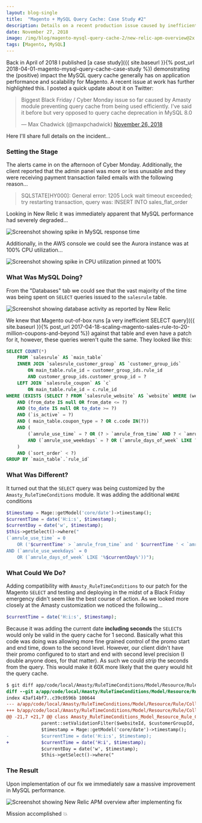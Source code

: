 ```yaml
---
layout: blog-single
title:  "Magento + MySQL Query Cache: Case Study #2"
description: Details on a recent production issue caused by inefficient use of the MySQL query cache
date: November 27, 2018
image: /img/blog/magento-mysql-query-cache-2/new-relic-apm-overview@2x.jpg
tags: [Magento, MySQL]
---
```


Back in April of 2018 I published [a case study]({{ site.baseurl }}{% post_url 2018-04-01-magento-mysql-query-cache-case-study %}) demonstrating the (positive) impact the MySQL query cache generally has on application performance and scalability for Magento. A recent issue at work has further highlighted this. I posted a quick update about it on Twitter:

<blockquote class="twitter-tweet" data-lang="en"><p lang="en" dir="ltr">Biggest Black Friday / Cyber Monday issue so far caused by Amasty module preventing query cache from being used efficiently. I&#39;ve said it before but very opposed to query cache deprecation in MySQL 8.0</p>&mdash; Max Chadwick (@maxpchadwick) <a href="https://twitter.com/maxpchadwick/status/1067197024880205824?ref_src=twsrc%5Etfw">November 26, 2018</a></blockquote>
<script async src="https://platform.twitter.com/widgets.js" charset="utf-8"></script>

Here I'll share full details on the incident...

<!-- excerpt_separator -->

### Setting the Stage

The alerts came in on the afternoon of Cyber Monday. Additionally, the client reported that the admin panel was more or less unusable and they were receiving payment transaction failed emails with the following reason...

> SQLSTATE[HY000]: General error: 1205 Lock wait timeout exceeded; try restarting transaction, query was: INSERT INTO sales_flat\_order

Looking in New Relic it was immediately apparent that MySQL performance had severely degraded...

<img
  class="rounded shadow"
  src="/img/blog/magento-mysql-query-cache-2/new-relic-apm-overview@1x.jpg"
  srcset="/img/blog/magento-mysql-query-cache-2/new-relic-apm-overview@1x.jpg 1x, /img/blog/magento-mysql-query-cache-2/new-relic-apm-overview@2x.jpg 2x"
  alt="Screenshot showing spike in MySQL response time">

Additionally, in the AWS console we could see the Aurora instance was at 100% CPU utilization...

<img
  class="rounded shadow"
  src="/img/blog/magento-mysql-query-cache-2/aws-cloudwatch-db-cpu@1x.jpg"
  srcset="/img/blog/magento-mysql-query-cache-2/aws-cloudwatch-db-cpu@1x.jpg 1x, /img/blog/magento-mysql-query-cache-2/aws-cloudwatch-db-cpu@2x.jpg 2x"
  alt="Screenshot showing spike in CPU utilization pinned at 100%">

### What Was MySQL Doing?

From the "Databases" tab we could see that the vast majority of the time was being spent on `SELECT` queries issued to the `salesrule` table.

<img
  class="rounded shadow"
  src="/img/blog/magento-mysql-query-cache-2/new-relic-database-activity@1x.jpg"
  srcset="/img/blog/magento-mysql-query-cache-2/new-relic-database-activity@1x.jpg 1x, /img/blog/magento-mysql-query-cache-2/new-relic-database-activity@2x.jpg 2x"
  alt="Screenshot showing database activity as reported by New Relic">

We knew that Magento out-of-box runs [a very inefficient SELECT query]({{ site.baseurl }}{% post_url 2017-04-18-scaling-magento-sales-rule-to-20-million-coupons-and-beyond %}) against that table and even have a patch for it, however, these queries weren't quite the same. They looked like this:

```sql
SELECT COUNT(*)
    FROM `salesrule` AS `main_table`
    INNER JOIN `salesrule_customer_group` AS `customer_group_ids`
        ON main_table.rule_id = customer_group_ids.rule_id
        AND customer_group_ids.customer_group_id = ?
    LEFT JOIN `salesrule_coupon` AS `c`
        ON main_table.rule_id = c.rule_id
WHERE (EXISTS (SELECT ? FROM `salesrule_website` AS `website` WHERE (website.website_id IN (?)) AND (main_table.rule_id = website.rule_id)))
    AND (from_date IS null OR from_date <= ?)
    AND (to_date IS null OR to_date >= ?)
    AND (`is_active` = ?)
    AND ( main_table.coupon_type = ? OR c.code IN(?))
    AND (
        (`amrule_use_time` = ? OR (? > `amrule_from_time` AND ? < `amrule_to_time`))
        AND (`amrule_use_weekdays` = ? OR (`amrule_days_of_week` LIKE ?))
    )
    AND (`sort_order` < ?)
GROUP BY `main_table`.`rule_id`
```

### What Was Different?

It turned out that the `SELECT` query was being customized by the `Amasty_RuleTimeConditions` module. It was adding the additional `WHERE` conditions

```php
$timestamp = Mage::getModel('core/date')->timestamp();
$currentTime = date('H:i:s', $timestamp);
$currentDay = date('w', $timestamp);
$this->getSelect()->where("
(`amrule_use_time` = 0
    OR ('$currentTime' > `amrule_from_time` and ' $currentTime ' < `amrule_to_time`))
AND (`amrule_use_weekdays` = 0
    OR (`amrule_days_of_week` LIKE '%$currentDay%'))");
```

### What Could We Do?

Adding compatibility with `Amasty_RuleTimeConditions` to our patch for the Magento `SELECT` and testing and deploying in the midst of a Black Friday emergency didn't seem like the best course of action. As we looked more closely at the Amasty customization we noticed the following...

```php
$currentTime = date('H:i:s', $timestamp);
```

Because it was adding the current date **including seconds** the `SELECT`s would only be valid in the query cache for 1 second. Basically what this code was doing was allowing more fine grained control of the promo start and end time, down to the second level. However, our client didn't have their promo configured to to start and end with second level precision (I double anyone does, for that matter). As such we could *strip* the seconds from the query. This would make it 60X more likely that the query would hit the query cache.

```diff
$ git diff app/code/local/Amasty/RuleTimeConditions/Model/Resource/Rule/Collection.php
diff --git a/app/code/local/Amasty/RuleTimeConditions/Model/Resource/Rule/Collection.php b/app/code/local/Amasty/RuleTimeConditions/Model/Resource/Rule/Collection.php
index 43af14bf7..c39c0596b 100644
--- a/app/code/local/Amasty/RuleTimeConditions/Model/Resource/Rule/Collection.php
+++ b/app/code/local/Amasty/RuleTimeConditions/Model/Resource/Rule/Collection.php
@@ -21,7 +21,7 @@ class Amasty_RuleTimeConditions_Model_Resource_Rule_Collection extends Amasty_Ru
             parent::setValidationFilter($websiteId, $customerGroupId, $couponCode, $now);
             $timestamp = Mage::getModel('core/date')->timestamp();
-            $currentTime = date('H:i:s', $timestamp);
+            $currentTime = date('H:i', $timestamp);
             $currentDay = date('w', $timestamp);
             $this->getSelect()->where("
```

### The Result

Upon implementation of our fix we immediately saw a massive improvement in MySQL performance.

<img
  class="rounded shadow"
  src="/img/blog/magento-mysql-query-cache-2/new-relic-apm-overview-after-fix@1x.jpg"
  srcset="/img/blog/magento-mysql-query-cache-2/new-relic-apm-overview-after-fix@1x.jpg 1x, /img/blog/magento-mysql-query-cache-2/new-relic-apm-overview-after-fix@2x.jpg 2x"
  alt="Screenshot showing New Relic APM overview after implementing fix">

Mission accomplished :boom: